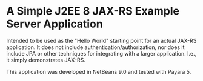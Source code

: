 # A Simple J2EE 8 JAX-RS Example Server Application

Intended to be used as the "Hello World" starting point for an actual JAX-RS application.
It does not include authentication/authorization, nor does it include JPA or other techniques
for integrating with a larger application.  I.e., it simply demonstrates JAX-RS.

This application was developed in NetBeans 9.0 and tested with Payara 5.

